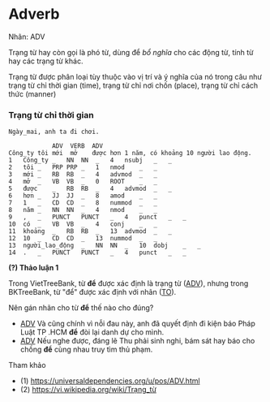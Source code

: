 # Adverb 

Nhãn: ADV 

Trạng từ hay còn gọi là phó từ, dùng để *bổ nghĩa* cho các động từ, tính từ hay các trạng từ khác.

Trạng từ được phân loại tùy thuộc vào vị trí và ý nghĩa của nó trong câu như trạng từ chỉ thời gian (time), trạng từ chỉ nơi chốn (place), trạng từ chỉ cách thức (manner) 

### Trạng từ chỉ thời gian

```
Ngày_mai, anh ta đi chơi.  
```


```
            ADV  VERB  ADV  
Công_ty tôi mới  mở    được hơn 1 năm, có khoảng 10 người lao động.
1	Công_ty	_	NN	NN	_	4	nsubj	_	_
2	tôi	_	PRP	PRP	_	1	nmod	_	_
3	mới	_	RB	RB	_	4	advmod	_	_
4	mở	_	VB	VB	_	0	ROOT	_	_
5	được	_	RB	RB	_	4	advmod	_	_
6	hơn	_	JJ	JJ	_	8	amod	_	_
7	1	_	CD	CD	_	8	nummod	_	_
8	năm	_	NN	NN	_	4	nmod	_	_
9	,	_	PUNCT	PUNCT	_	4	punct	_	_
10	có	_	VB	VB	_	4	conj	_	_
11	khoảng	_	RB	RB	_	13	advmod	_	_
12	10	_	CD	CD	_	13	nummod	_	_
13	người_lao_động	_	NN	NN	_	10	dobj	_	_
14	.	_	PUNCT	PUNCT	_	4	punct	_	_
```

**(?) Thảo luận 1**

Trong VietTreeBank, từ **để** được xác định là trạng từ ([ADV](#)),
nhưng trong BKTreeBank, từ "để" được xác định với nhãn ([TO](#)).

Nên gán nhãn cho từ **để** thế nào cho đúng?

* [ADV](#) Và cũng chính vì nỗi đau này, anh đã quyết định đi kiện báo Pháp Luật TP .HCM **để** đòi lại danh dự cho mình.
* [ADV](#) Nếu nghe được, đáng lẽ Thu phải sinh nghi, bám sát hay báo cho chồng **để** cùng nhau truy tìm thủ phạm.


Tham khảo
 
* (1) https://universaldependencies.org/u/pos/ADV.html
* (2) https://vi.wikipedia.org/wiki/Trạng_từ